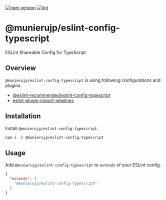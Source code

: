 [![npm version](https://badge.fury.io/js/%40munierujp%2Feslint-config-typescript.svg)](https://badge.fury.io/js/%40munierujp%2Feslint-config-typescript)
[![lint](https://github.com/munierujp/eslint-config-typescript/actions/workflows/lint.yml/badge.svg)](https://github.com/munierujp/eslint-config-typescript/actions/workflows/lint.yml)

# @munierujp/eslint-config-typescript

ESLint Shareable Config for TypeScript

## Overview

`@munierujp/eslint-config-typescript` is using following configurations and plugins.

- [@eslint-recommended/eslint-config-typescript](https://www.npmjs.com/package/@eslint-recommended/eslint-config-typescript)
- [eslint-plugin-import-newlines](https://www.npmjs.com/package/eslint-plugin-import-newlines)

## Installation

Install `@munierujp/eslint-config-typescript`.

```sh
npm i -D @munierujp/eslint-config-typescript
```

## Usage

Add `@munierujp/eslint-config-typescript` to `extends` of your ESLint config.

```json
{
  "extends": [
    "@munierujp/eslint-config-typescript"
  ]
}
```
